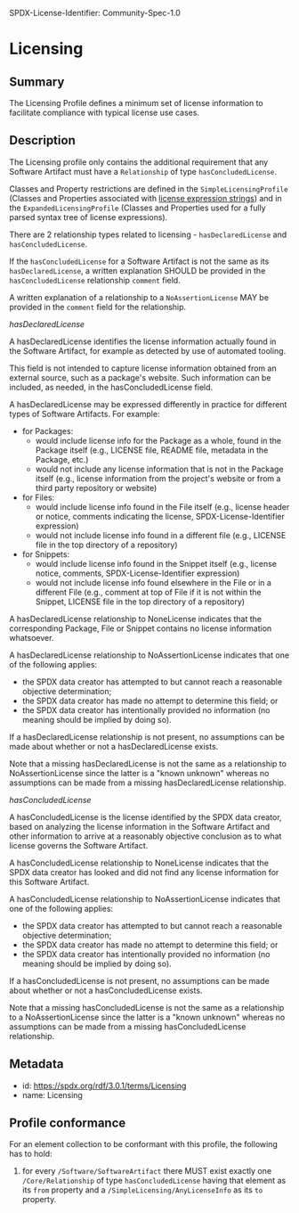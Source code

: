 SPDX-License-Identifier: Community-Spec-1.0

# Licensing

## Summary

The Licensing Profile defines a minimum set of license information to
facilitate compliance with typical license use cases.

## Description

The Licensing profile only contains the additional requirement that any
Software Artifact must have a `Relationship` of type `hasConcludedLicense`.

Classes and Property restrictions are defined in the `SimpleLicensingProfile`
(Classes and Properties associated with
[license expression strings](../../annexes/spdx-license-expressions.md))
and in the `ExpandedLicensingProfile` (Classes and Properties used for a
fully parsed syntax tree of license expressions).

There are 2 relationship types related to licensing - `hasDeclaredLicense` and
`hasConcludedLicense`.

If the `hasConcludedLicense` for a Software Artifact is not the same as its
`hasDeclaredLicense`, a written explanation SHOULD be provided in the
`hasConcludedLicense` relationship `comment` field.

A written explanation of a relationship to a `NoAssertionLicense` MAY be
provided in the `comment` field for the relationship.

*hasDeclaredLicense*

A hasDeclaredLicense identifies the license information actually found in the
Software Artifact, for example as detected by use of automated tooling.

This field is not intended to capture license information obtained from an
external source, such as a package's website. Such information can be
included, as needed, in the hasConcludedLicense field.

A hasDeclaredLicense may be expressed differently in practice for different
types of Software Artifacts. For example:

- for Packages:
  - would include license info for the Package as a
    whole, found in the Package itself (e.g., LICENSE file,
    README file, metadata in the Package, etc.)
  - would not include any license information that is not in the Package
    itself (e.g., license information from the project's website or from a
      third party repository or website)
- for Files:
  - would include license info found in the File itself (e.g., license
    header or notice, comments indicating the license, SPDX-License-Identifier
    expression)
  - would not include license info found in a different file (e.g., LICENSE
    file in the top directory of a repository)
- for Snippets:
  - would include license info found in the Snippet itself (e.g., license
    notice, comments, SPDX-License-Identifier expression)
  - would not include license info found elsewhere in the File or in a
    different File (e.g., comment at top of File if it is not within the
    Snippet, LICENSE file in the top directory of a repository)

A hasDeclaredLicense relationship to NoneLicense indicates that the
corresponding Package, File or Snippet contains no license information
whatsoever.

A hasDeclaredLicense relationship to NoAssertionLicense
indicates that one of the following applies:

- the SPDX data creator has attempted to but cannot reach a reasonable
  objective determination;
- the SPDX data creator has made no attempt to determine this field; or
- the SPDX data creator has intentionally provided no information (no meaning
  should be implied by doing so).
  
If a hasDeclaredLicense relationship is not present, no assumptions can be made
about whether or not a hasDeclaredLicense exists.

Note that a missing hasDeclaredLicense is not the same as a relationship to
NoAssertionLicense since the latter is a "known unknown" whereas no assumptions
can be made from a missing hasDeclaredLicense relationship.

*hasConcludedLicense*

A hasConcludedLicense is the license identified by the SPDX data creator,
based on analyzing the license information in the Software Artifact
and other information to arrive at a reasonably objective
conclusion as to what license governs the Software Artifact.

A hasConcludedLicense relationship to NoneLicense indicates that the
SPDX data creator has looked and did not find any license information for this
Software Artifact.

A hasConcludedLicense relationship to NoAssertionLicense
indicates that one of the following applies:

- the SPDX data creator has attempted to but cannot reach a reasonable
  objective determination;
- the SPDX data creator has made no attempt to determine this field; or
- the SPDX data creator has intentionally provided no information (no
  meaning should be implied by doing so).

If a hasConcludedLicense is not present, no assumptions can be made
about whether or not a hasConcludedLicense exists.

Note that a missing hasConcludedLicense is not the same as a relationship to a
NoAssertionLicense since the latter is a "known unknown" whereas no assumptions
can be made from a missing hasConcludedLicense relationship.

## Metadata

- id: https://spdx.org/rdf/3.0.1/terms/Licensing
- name: Licensing

## Profile conformance

For an element collection to be conformant with this profile,
the following has to hold:

1. for every `/Software/SoftwareArtifact` there MUST exist exactly one
   `/Core/Relationship` of type `hasConcludedLicense` having that element as
   its `from` property and a `/SimpleLicensing/AnyLicenseInfo` as its `to`
   property.
